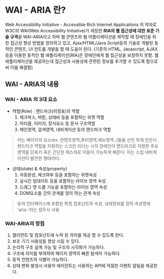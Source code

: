 # WAI - ARIA 란?

Web Accessibility Initiative - Accessible Rich Internet Applications 의 약자로
W3C의 WAI(Web Accessibility Initiative)가 제정한 **RIA의 웹 접근성에 대한 표준 기술 규격**을 WAI-ARIA라고 하며 웹 콘텐츠와 웹 어플리케이션을 제작할 때 장애인을 위한 접근성 향상 방법을 정의하고 있고, Ajax/HTML/Java Script등의 기술로 개발된 동적인 콘텐츠, UI 컨트롤 개발을 할 때 도움이 된다.
(기존의 HTML, Javascript, AJAX 등을 이용한 동적인 웹 애플리케이션(RIA)은 장애인에게 웹 접근성을 보장하지 못함. 웹 애플리케이션을 제공하는데 접근성과 사용성에 관련된 정보를 추가할 수 있도록 함으로써 이를 해결함)



## WAI - ARIA의  내용



### WAI - ARIA 의 3대 요소

* 역할(Role) : 랜드마크(이정표)의 역할
   1. 체크박스, 버튼, 상태바 등을 포함하는 위젯 역할
   2. 아티클, 이미지, 장식요소 등 문서 구조역할
   3. 메인영역, 검색영역, 네비게이션 등의 랜드마크 역할

> 이는 페이지의 요소(ex. 컨텐츠영역,푸터영역,메뉴영역..)들을 선언 하게 만든다. 
> 랜드마크 역할을 지원하는 스크린 리더는 시각 장애인이 랜드마크로 지정한 
> 주요 영역을 단축키 혹은 간단한 제스쳐로 이동이 가능하게 해준다. 
> 이는 스킵 네비게이션이 발전한 형태이다.

* 상태(state) & 속성(property)
   1. ​자동완성, 체크여부 등을 포함하는 위젯속성
   2. 실시간 업데이트 등을 포함하는 라이브 영역 속성
   3. 드래그 앤 드롭 기능을 포함하는 라이브 영역 속성
   4. DOM요소들 간의 관계를 정의 하는 관계 속성
> 유저 인터페이스에 포함된 특정 컴포넌트의 속성, 상태정보를 정의
> 속성명에 'aria-'라는 접두사 사용

### WAI-ARIA의 장점

1. 엘리먼트 및 컴포넌트에 누락 된 의미를 제공 할 수 있도록 한다.
2. 보조 기기 사용성을 향상 시킬 수 있다.
3. 논리적 구조 설계 가능 및 구조의 시각화가 가능하다.
4. 구조에 의미를 부여하여 페이지 영역의 빠른 탐색이 가능하다.
5. 동적 컨텐츠의 식별이 가능하다.
6. 상태 변화 발생시 사용자 에이전트는 사용하는 API에 적절한 이벤트 
   알림을 제공한다.












